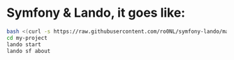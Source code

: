 # Symfony & Lando, it goes like:

```bash
bash <(curl -s https://raw.githubusercontent.com/ro0NL/symfony-lando/master/create-project.sh) my-project
cd my-project
lando start
lando sf about
```

